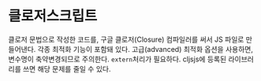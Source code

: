 # 클로저스크립트

클로저 문법으로 작성한 코드를, 구글 클로저(Closure) 컴파일러를 써서 JS 파일로 만들어낸다. 각종 최적화 기능이 포함돼 있다. 고급(advanced) 최적화 옵션을 사용하면, 변수명이 축약변경되므로 주의한다. ```extern```처리가 필요하다. cljsjs에 등록된 라이브러리를 쓰면 해당 문제를 줄일 수 있다.
